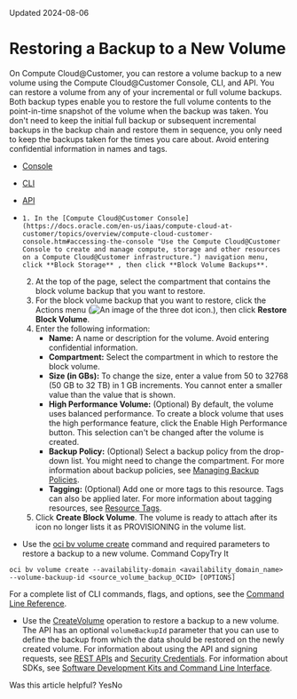 Updated 2024-08-06
# Restoring a Backup to a New Volume
On Compute Cloud@Customer, you can restore a volume backup to a new volume using the Compute Cloud@Customer Console, CLI, and API.
You can restore a volume from any of your incremental or full volume backups. Both backup types enable you to restore the full volume contents to the point-in-time snapshot of the volume when the backup was taken. You don't need to keep the initial full backup or subsequent incremental backups in the backup chain and restore them in sequence, you only need to keep the backups taken for the times you care about. 
Avoid entering confidential information in names and tags.
  * [Console](https://docs.oracle.com/en-us/iaas/compute-cloud-at-customer/topics/block/restoring-a-backup-to-a-new-volume_0.htm)
  * [CLI](https://docs.oracle.com/en-us/iaas/compute-cloud-at-customer/topics/block/restoring-a-backup-to-a-new-volume_0.htm)
  * [API](https://docs.oracle.com/en-us/iaas/compute-cloud-at-customer/topics/block/restoring-a-backup-to-a-new-volume_0.htm)


  *     1. In the [Compute Cloud@Customer Console](https://docs.oracle.com/en-us/iaas/compute-cloud-at-customer/topics/overview/compute-cloud-customer-console.htm#accessing-the-console "Use the Compute Cloud@Customer Console to create and manage compute, storage and other resources on a Compute Cloud@Customer infrastructure.") navigation menu, click **Block Storage** , then click **Block Volume Backups**.
    2. At the top of the page, select the compartment that contains the block volume backup that you want to restore.
    3. For the block volume backup that you want to restore, click the Actions menu (![An image of the three dot icon.](https://docs.oracle.com/en-us/iaas/compute-cloud-at-customer/images/three-dots.png)), then click **Restore Block Volume**.
    4. Enter the following information:
       * **Name:** A name or description for the volume. Avoid entering confidential information.
       * **Compartment:** Select the compartment in which to restore the block volume.
       * **Size (in GBs):** To change the size, enter a value from 50 to 32768 (50 GB to 32 TB) in 1 GB increments. You cannot enter a smaller value than the value that is shown.
       * **High Performance Volume:** (Optional) By default, the volume uses balanced performance. To create a block volume that uses the high performance feature, click the Enable High Performance button.
This selection can't be changed after the volume is created.
       * **Backup Policy:** (Optional) Select a backup policy from the drop-down list. You might need to change the compartment.
For more information about backup policies, see [Managing Backup Policies](https://docs.oracle.com/en-us/iaas/compute-cloud-at-customer/topics/block/managing-backup-policies.htm#managing-backup-policies "On Compute Cloud@Customer, you can perform volume backups and volume group backups automatically using a schedule, and retain them based on the retention setting in the backup policy.").
       * **Tagging:** (Optional) Add one or more tags to this resource. Tags can also be applied later. For more information about tagging resources, see [Resource Tags](https://docs.oracle.com/iaas/Content/General/Concepts/resourcetags.htm).
    5. Click **Create Block Volume**.
The volume is ready to attach after its icon no longer lists it as PROVISIONING in the volume list.
  * Use the [oci bv volume create](https://docs.oracle.com/iaas/tools/oci-cli/latest/oci_cli_docs/cmdref/bv/volume/create.html) command and required parameters to restore a backup to a new volume.
Command
CopyTry It
```
oci bv volume create --availability-domain <availability_domain_name> --volume-backuup-id <source_volume_backup_OCID> [OPTIONS]
```

For a complete list of CLI commands, flags, and options, see the [Command Line Reference](https://docs.oracle.com/iaas/tools/oci-cli/latest/oci_cli_docs/index.html).
  * Use the [CreateVolume](https://docs.oracle.com/iaas/api/#/en/iaas/latest/Volume/CreateVolume) operation to restore a backup to a new volume. The API has an optional `volumeBackupId` parameter that you can use to define the backup from which the data should be restored on the newly created volume.
For information about using the API and signing requests, see [REST APIs](https://docs.oracle.com/iaas/Content/API/Concepts/usingapi.htm#REST_APIs) and [Security Credentials](https://docs.oracle.com/iaas/Content/General/Concepts/credentials.htm). For information about SDKs, see [Software Development Kits and Command Line Interface](https://docs.oracle.com/iaas/Content/API/Concepts/sdks.htm#Software_Development_Kits_and_Command_Line_Interface).


Was this article helpful?
YesNo

